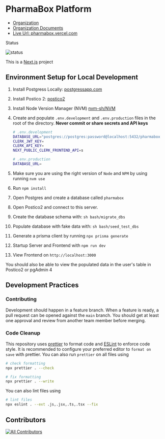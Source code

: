 # PharmaBox Platform

- [Organization](https://github.com/pharma-box)
- [Organization Documents](https://github.com/pharma-box/docs)
- [Live Url: pharmabox.vercel.com](https://pharmabox.vercel.com)

Status

![status](https://img.shields.io/github/checks-status/pharmaboxfydp/pharmabox/main)

This is a [Next.js](https://nextjs.org/) project

## Environment Setup for Local Development

1. Install Postgress Locally: [postgressapp.com](https://postgresapp.com/downloads.html)
2. Install Postico 2: [postico2](https://eggerapps.at/postico2/)
3. Install Node Version Manager (NVM) [nvm-sh/NVM](https://github.com/nvm-sh/nvm)
4. Create and populate `.env.development` and `.env.production` files in the root of the directory. **Never commit or share secrets and API keys**

   ```bash
   # .env.development
   DATABASE_URL="postgres://postgres:password@localhost:5432/pharmabox"
   CLERK_JWT_KEY=
   CLERK_API_KEY=
   NEXT_PUBLIC_CLERK_FRONTEND_API=s
   ```

   ```bash
   # .env.production
   DATABASE_URL=

   ```

5. Make sure you are using the right version of `Node` and `NPM` by using running `nvm use`
6. Run `npm install`
7. Open Postgres and create a database called `pharmabox`
8. Open Postico2 and connect to this server.
9. Create the database schema with: `sh bash/migrate_dbs`
10. Populate database with fake data with: `sh bash/seed_test_dbs`
11. Generate a prisma client by running `npx prisma generate`
12. Startup Server and Frontend with `npm run dev`
13. View Frontend on `http://localhost:3000`

You should also be able to view the populated data in the user's table in Postico2 or pgAdmin 4

## Development Practices

### Contributing

Development should happen in a feature branch. When a feature is ready, a pull request can be opened against the `main` branch. You should get at least one approval and review from another team member before merging.

### Code Cleanup

This repository uses [prettier](https://prettier.io/) to format code and [ESLint](https://eslint.org/) to enforce code style. It is recommended to configure your preferred editor to `format on save` with prettier. You can also run `prettier` on all files using

```bash
# check formatting
npx prettier . --check
```

```bash
# fix formatting
npx prettier . --write
```

You can also lint files using

```bash
# lint files
npx eslint . --ext .js,.jsx,.ts,.tsx --fix
```

## Contributors

<!-- ALL-CONTRIBUTORS-LIST:START - Do not remove or modify this section -->
<!-- prettier-ignore-start -->
<!-- markdownlint-disable -->

<!-- markdownlint-restore -->
<!-- prettier-ignore-end -->

<!-- ALL-CONTRIBUTORS-LIST:END -->

<!-- ALL-CONTRIBUTORS-BADGE:START - Do not remove or modify this section -->

[![All Contributors](https://img.shields.io/badge/all_contributors-13-orange.svg?style=flat-square)](#contributors)

<!-- ALL-CONTRIBUTORS-BADGE:END -->
